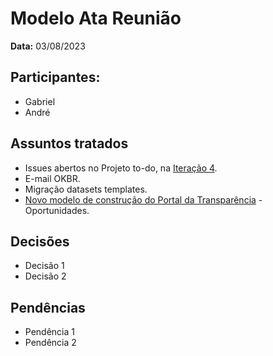 # Modelo Ata Reunião

**Data:** 03/08/2023

## Participantes:

- Gabriel
- André

## Assuntos tratados

- Issues abertos no Projeto to-do, na [Iteração 4](https://github.com/orgs/transparencia-mg/projects/7/views/8).
- E-mail OKBR.
- Migração datasets templates.
- [Novo modelo de construção do Portal da Transparência](https://transparencia-mg.github.io/reveal.js/presentations/20230731_novo_portal_transparencia/index.html) - Oportunidades.

## Decisões

- Decisão 1
- Decisão 2

## Pendências

- Pendência 1
- Pendência 2
